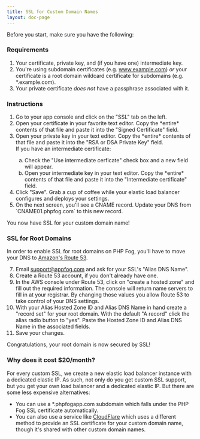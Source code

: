 ```yaml
---
title: SSL for Custom Domain Names
layout: doc-page
---
```


Before you start, make sure you have the following: 

### Requirements

1. Your certificate, private key, and (if you have one) intermediate key.
2. You're using subdomain certificates (e.g. www.example.com) *or* your certificate is a root domain wildcard certificate for subdomains (e.g. *.example.com).
3. Your private certificate *does not* have a passphrase associated with it.

### Instructions

<ol>
	<li>Go to your app console and click on the "SSL" tab on the left. </li>
	<li>Open your certificate in your favorite text editor. Copy the *entire* contents of that file and paste it into the "Signed Certificate" field.</li>
	<li>Open your private key in your text editor. Copy the *entire* contents of that file and paste it into the "RSA or DSA Private Key" field.</li>
	If you have an intermediate certificate:
		<ol>
			<li type="a">Check the "Use intermediate cerficate" check box and a new field will appear.</li>
			<li type="a">Open your intermediate key in your text editor. Copy the *entire* contents of that file and paste it into the "Intermediate certificate" field.</li>
		</ol>
	<li>Click "Save". Grab a cup of coffee while your elastic load balancer configures and deploys your settings.</li>
	<li>On the next screen, you'll see a CNAME record. Update your DNS from `CNAME01.phpfog.com` to this new record.</li>
</ol>

You now have SSL for your custom domain name!

### SSL for Root Domains

In order to enable SSL for root domains on PHP Fog, you'll have to move your DNS to [Amazon's Route 53]().

7. Email <a href="mailto:support@appfog.com">support@appfog.com</a> and ask for your SSL's "Alias DNS Name".
8. Create a Route 53 account, if you don't already have one.
9. In the AWS console under Route 53, click on "create a hosted zone" and fill out the required information. The console will return name servers to fill in at your registrar. By changing those values you allow Route 53 to take control of your DNS settings.
10. With your Alias Hosted Zone ID and Alias DNS Name in hand create a "record set" for your root domain. With the default "A record" click the alias radio button to "yes". Paste the Hosted Zone ID and Alias DNS Name in the associated fields. 
11. Save your changes.

Congratulations, your root domain is now secured by SSL!

### Why does it cost $20/month?

For every custom SSL, we create a new elastic load balancer instance with a dedicated elastic IP. As such, not only do you get custom SSL support, but you get your own load balancer and a dedicated elastic IP. But there are some less expensive alternatives: 

* You can use a *.phpfogapp.com subdomain which falls under the PHP Fog SSL certificate automatically. 
* You can also use a service like [CloudFlare](http://cloudflare.com) which uses a different method to provide an SSL certificate for your custom domain name, though it's shared with other custom domain names.
